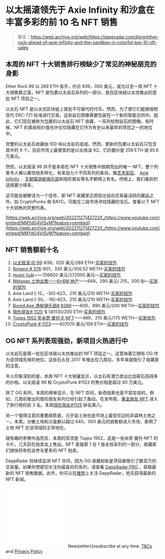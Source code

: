 # 以太摇滚领先于 Axie Infinity 和沙盒在丰富多彩的前 10 名 NFT 销售

> 原文：<https://web.archive.org/web/https://dappradar.com/blog/ether-rock-ahead-of-axie-infinity-and-the-sandbox-in-colorful-top-10-nft-sales>

## 本周的 NFT 十大销售排行榜缺少了常见的神秘朋克的身影

Ether Rock 99 以 289 ETH 易手，约合 839，000 美元，成为过去一周 NFT 十大销售额之首。NFT 是包裹以太岩石系列的一部分，是在区块链以太坊推出的首批 NFT 项目之一。

以太石 NFT 是以太坊区块链上首批不可替代的代币。然而，为了使它们能够按照现代 ERC-721 标准进行交易，这些岩石图像需要包装在一个新的智能合同中。因此，它们现在被称为包裹的以太岩石 NFT 收藏，一系列绘制岩石的图像。有时候，NFT 的美丽和价值也许仅仅隐藏在它作为有史以来最早的项目之一的地位中。

完整的以太岩石收藏由 100 块以太岩石组成。然而，更新的包裹以太岩石只包含其中的 9 个。目前市场上最便宜的是以太摇滚 92。它的要价是 259 ETH 或 65.6 万美元。

然而，以太摇滚 99 并不是本周在 NFT 十大销售中脱颖而出的唯一 NFT。整个列表令人难以置信地多样化，有来自九个不同系列的条目。像[艺术街区](https://web.archive.org/web/20221127142722/https://dappradar.com/ethereum/collectibles/art-blocks)、 [Axie Infinity](https://web.archive.org/web/20221127142722/https://dappradar.com/multichain/games/axie-infinity) 、[无聊猿游艇俱乐部](https://web.archive.org/web/20221127142722/https://dappradar.com/ethereum/collectibles/bored-ape-yacht-club)和隐形朋友等名字都榜上有名。传统上，我们看到的选择要少得多。

这可能会被解读为一个信号，即 NFT 收藏家正把目光投向交易最活跃的藏品之外，如 CryptoPunks 和 BAYC。可能在二级市场寻找隐藏的宝石。查看以下 NFT 十大销售的完整列表。

[https://web.archive.org/web/20221127142722if_/https://www.youtube.com/embed/NMYdG4VISyM?feature=oembed](https://web.archive.org/web/20221127142722if_/https://www.youtube.com/embed/NMYdG4VISyM?feature=oembed)

## NFT 销售额前十名

1.  [以太摇滚 ID 99](https://web.archive.org/web/20221127142722/https://dappradar.com/hub/assets/eth/0xa3f5998047579334607c47a6a2889bf87a17fc02/99)-839，020 美元/289 ETH-[买家的钱包](https://web.archive.org/web/20221127142722/https://dappradar.com/hub/wallet/eth/0xd1ba779fa0489ddc3ee6a26f0c90146e9afc65c7?utm_source=rankings&utm_medium=nft&utm_campaign=nft_sales)
2.  [Ringers # 376](https://web.archive.org/web/20221127142722/https://dappradar.com/hub/assets/eth/0xa7d8d9ef8d8ce8992df33d8b8cf4aebabd5bd270/13000376)-801，330 美元/306.52 WETH-[买家的钱包](https://web.archive.org/web/20221127142722/https://dappradar.com/hub/wallet/eth/0xc90c18a405fd1f4396be55d1e5afcc65830835b1?utm_source=rankings&utm_medium=nft&utm_campaign=nft_sales)
3.  [music hub](https://web.archive.org/web/20221127142722/https://dappradar.com/hub/assets/eth/0x959e104e1a4db6317fa58f8295f586e1a978c297/1362)——709920 美元/272000 美元—[买家的钱包](https://web.archive.org/web/20221127142722/https://dappradar.com/hub/wallet/eth/0x4ffc692a596d408bd33bf5f3821b3e21a618fe52?utm_source=rankings&utm_medium=nft&utm_campaign=nft_sales)
4.  [Metavex 土地出售——6×6M 地产](https://web.archive.org/web/20221127142722/https://dappradar.com/hub/assets/eth/0x495f947276749ce646f68ac8c248420045cb7b5e/55464657044963196816950587289035428064568320970692304673817341615031713792001)——649，290 美元/ 215，000 砂—[买家的钱包](https://web.archive.org/web/20221127142722/https://dappradar.com/hub/wallet/eth/0x011a8ce98ca91e2e456c40fbbe52fb378b6f88b5?utm_source=rankings&utm_medium=nft&utm_campaign=nft_sales)
5.  Axie Land [-12，-30]–623，210 美元/210 WETH-[买家的钱包](https://web.archive.org/web/20221127142722/https://explorer.roninchain.com/address/0x3b132a052b06a083ec6d2dcc6d87747f0360c80a/txs)
6.  Axie Land [-30，-16]–623，210 美元/210 WETH-[买家的钱包](https://web.archive.org/web/20221127142722/https://explorer.roninchain.com/address/0x3b132a052b06a083ec6d2dcc6d87747f0360c80a/txs)
7.  [Bored Ape 游艇俱乐部# 8386](https://web.archive.org/web/20221127142722/https://dappradar.com/hub/assets/eth/0xbc4ca0eda7647a8ab7c2061c2e118a18a936f13d/8386)——600，890 美元/200 WETH—[买家的钱包](https://web.archive.org/web/20221127142722/https://dappradar.com/hub/wallet/eth/0x7f8904a9eb19dd6e2e60c8d367b09d7e4f4fb1d9?utm_source=rankings&utm_medium=nft&utm_campaign=nft_sales)
8.  [隐形朋友# 1125](https://web.archive.org/web/20221127142722/https://dappradar.com/hub/assets/eth/0x59468516a8259058bad1ca5f8f4bff190d30e066/1125)-$ 581130/200 ETH-[买家的钱包](https://web.archive.org/web/20221127142722/https://dappradar.com/hub/wallet/eth/0x6db81d551cc1d1dca0ebff2c4eb215ba112e8664?utm_source=rankings&utm_medium=nft&utm_campaign=nft_sales)
9.  [Topps 1952 年米奇·曼托卡 NFT](https://web.archive.org/web/20221127142722/https://dappradar.com/hub/assets/eth/0xd1db50d6cfaf1e9a125eebb152c997b041186a29/1)——469，210 美元/175 WETH—[买家钱包](https://web.archive.org/web/20221127142722/https://dappradar.com/hub/wallet/eth/0x97c9e1437f9f2a4591df0bd9a9e9a09b4aef1d09?utm_source=rankings&utm_medium=nft&utm_campaign=nft_sales)
10.  [CryptoPunk # 1123](https://web.archive.org/web/20221127142722/https://dappradar.com/hub/assets/eth/0xb47e3cd837ddf8e4c57f05d70ab865de6e193bbb/1123)——407070 美元/156 ETH—[买家的钱包](https://web.archive.org/web/20221127142722/https://dappradar.com/hub/wallet/eth/0xd120cf3e0408dd794f856e8ca2a23e3396a9b687?utm_source=rankings&utm_medium=nft&utm_campaign=nft_sales)

## OG NFT 系列表现强劲，新项目火热进行中

以太岩石是第一批在区块链以太坊推出的 NFT 项目之一。这意味着它拥有 OG 作为该领域先锋的地位。这些石头在 2017 年推出仅几周后，多年来就吸引了收藏家的注意。

令人印象深刻的是，本周 NFT 十大销量显示，以太石有潜力卖出比加密石高得多的价格。以太摇滚 99 和 CryptoPunk #1123 的售价相差超过 40 万美元。

除了 OG 系列，本周的榜单显示，在 NFT 空间，新奇因素也是不容忽视的。例如，几周前推出的隐形朋友系列已经引起了轰动。在发布周，[黄金朋友 NFT](https://web.archive.org/web/20221127142722/https://dappradar.com/blog/bored-apes-steal-the-spotlight-once-again) 进入了排行榜的前 3 名。本周[隐形朋友#1125](https://web.archive.org/web/20221127142722/https://dappradar.com/hub/assets/eth/0x59468516a8259058bad1ca5f8f4bff190d30e066/1125) 排名第八。

另一个值得注意的重要趋势是，元宇宙土地也是市场上最受欢迎的非森林土地之一。本周，分散土地和沙盒都以超过 640，000 美元的销售额进入市场，表明了土地 NFT 在该领域的主导地位。

就有趣的参赛作品而言，本周的奖项是 Topps 1952，这是一张米奇·曼托·NFT 的卡片，几天前在拍卖会上售出。NFT 是独家 1 合 1 版永恒系列的一部分，收藏家们很快将有机会参与更多的 NFT 拍卖。

DappRadar 将继续监测 NFT 空间，因为 OG 收藏和新星项目都吸引了数百万的交易量。如果你想密切关注你最喜欢的系列，请查看 [DappRadar PRO](https://web.archive.org/web/20221127142722/https://dappradar.com/token/pro) ，获取最新的 NFT 销售数据。此外，你可以在[推特](https://web.archive.org/web/20221127142722/https://twitter.com/dappradar)上关注 DappRadar，抢先获得最新的 NFT 新闻。

![](img/6d5a4a2d609c56e1a5771717e54ba759.png) NewsletterUnsubscribe at any time. [T&Cs](https://web.archive.org/web/20221127142722/https://dappradar.com/terms) and [Privacy Policy](https://web.archive.org/web/20221127142722/https://dappradar.com/privacy-policy)